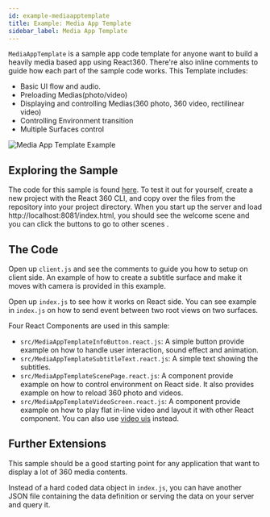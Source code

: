 ```yaml
---
id: example-mediaapptemplate
title: Example: Media App Template
sidebar_label: Media App Template
---
```


`MediaAppTemplate` is a sample app code template for anyone want to build a heavily media
based app using React360.
There're also inline comments to guide how each part of the sample code works.
This Template includes:
- Basic UI flow and audio.
- Preloading Medias(photo/video)
- Displaying and controlling Medias(360 photo, 360 video, rectilinear video)
- Controlling Environment transition
- Multiple Surfaces control

![Media App Template Example](/react-360/img/example-mediaapptemplate.jpg)

## Exploring the Sample

The code for this sample is found [here](https://github.com/facebook/react-360/tree/master/Samples/MediaAppTemplate). To test it out for yourself, create a new project with the React 360 CLI, and copy over the files from the repository into your project directory. When you start up the server and load http://localhost:8081/index.html, you should see the welcome scene and you can click the buttons to go to other scenes .

## The Code

Open up `client.js` and see the comments to guide you how to setup on client side. An example of how to create a subtitle surface and make it moves with camera is provided in this example.

Open up `index.js` to see how it works on React side. You can see example in `index.js` on how to send event between two root views on two surfaces.

Four React Components are used in this sample:
 - `src/MediaAppTemplateInfoButton.react.js`: A simple button provide example on how to handle user interaction, sound effect and animation.
 - `src/MediaAppTemplateSubtitleText.react.js`: A simple text showing the subtitles.
 - `src/MediaAppTemplateScenePage.react.js`: A component provide example on how to control environment on React side. It also provides example on how to reload 360 photo and videos.
 - `src/MediaAppTemplateVideoScreen.react.js`: A component provide example on how to play flat in-line video and layout it with other React component. You can also use [video uis](http://localhost:3000/react-360/docs/photos-and-videos.html#video-uis) instead.

## Further Extensions

This sample should be a good starting point for any application that want to display a lot of 360 media contents.

Instead of a hard coded data object in `index.js`, you can have another JSON file containing the data definition or serving the data on your server and query it.
